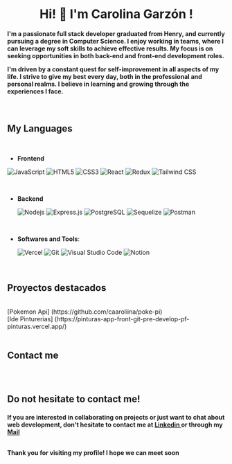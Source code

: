 #
<div>
  <h1 align="center"> Hi! 👋 I'm Carolina Garzón !</h1>

  <h4 > I'm a passionate full stack developer graduated from Henry, and currently pursuing a degree in Computer Science. I enjoy working in teams, where I can leverage my soft skills to achieve effective results. My focus is on seeking opportunities in both back-end and front-end development roles.

I'm driven by a constant quest for self-improvement in all aspects of my life. I strive to give my best every day, both in the professional and personal realms. I believe in learning and growing through the experiences I face. </h1>
  <br>
</div>
<div>


<h2> My Languages</h2>
<br>
<p>
  
  - **Frontend** <br>

   <!-- ![C](https://img.shields.io/badge/C%20-%232370ED.svg?style=for-the-badge&logo=c&logoColor=white)
   ![C++](https://img.shields.io/badge/C++%20-%2300599C.svg?style=for-the-badge&logo=c%2B%2B&logoColor=white) -->
   ![JavaScript](https://img.shields.io/badge/JavaScript%20-%23F7DF1E.svg?style=for-the-badge&logo=javascript&logoColor=black)
    <!-- ![C++](https://img.shields.io/badge/C++%20-%2300599C.svg?style=for-the-badge&logo=c%2B%2B&logoColor=white) -->
   ![HTML5](https://img.shields.io/badge/HTML5%20-%23E34F26.svg?style=for-the-badge&logo=html5&logoColor=white) 
   ![CSS3](https://img.shields.io/badge/CSS%20-%231572B6.svg?style=for-the-badge&logo=css3&logoColor=white) 
   ![React](https://img.shields.io/badge/React%20-%2320232a.svg?style=for-the-badge&logo=react&logoColor=%2361DAFB) 
   ![Redux](https://img.shields.io/badge/Redux%20-%23593d88.svg?style=for-the-badge&logo=redux&logoColor=white) 
   ![Tailwind CSS](https://img.shields.io/badge/Tailwind-%2338B2AC.svg?style=for-the-badge&logo=tailwind-css&logoColor=white)
   
   <br>
   
  - **Backend** <br>
  
    <!-- ![Bootstrap](https://img.shields.io/badge/Bootstrap%20-%23563D7C.svg?style=for-the-badge&logo=bootstrap&logoColor=white) -->
    ![Nodejs](https://img.shields.io/badge/Node.js%20-%2343853D.svg?style=for-the-badge&logo=node.js&logoColor=white)
    ![Express.js](https://img.shields.io/badge/Express.js%20-%23404d59.svg?style=for-the-badge&logo=express&logoColor=white) 
    ![PostgreSQL](https://img.shields.io/badge/PostgreSQL%20-%234169E1.svg?style=for-the-badge&logo=postgresql&logoColor=white)
    ![Sequelize](https://img.shields.io/badge/Sequelize-52B0E7?style=for-the-badge&logo=Sequelize&logoColor=white)
    ![Postman](https://img.shields.io/badge/Postman-FF6C37?style=for-the-badge&logo=postman&logoColor=white)
    
  <br>
  
- **Softwares and Tools**: <br>

    ![Vercel](https://img.shields.io/badge/Vercel-%23000000.svg?style=for-the-badge&logo=vercel&logoColor=white) 
    ![Git](https://img.shields.io/badge/git-%23F05033.svg?style=for-the-badge&logo=git&logoColor=white) 
    ![Visual Studio Code](https://img.shields.io/badge/vscode-0078d7.svg?style=for-the-badge&logo=visual-studio-code&logoColor=white) 
    ![Notion](https://img.shields.io/badge/Notion-%23000000.svg?style=for-the-badge&logo=notion&logoColor=white) 
    <br>
</p>
<br>
<h2> Proyectos destacados </h2> <br>
 [Pokemon Api] (https://github.com/caaroliina/poke-pi)  <br>
 [Ide Pinturerias] (https://pinturas-app-front-git-pre-develop-pf-pinturas.vercel.app/)<br>
<br>


<h2> Contact me <h2>  <br>

<p> Do not hesitate to contact me!  
<br>

<h4> If you are interested in collaborating on projects or just want to chat about web development, don't hesitate to contact me at <a href="https://www.linkedin.com/in/andreacarolinagrzn/" target="blank">  Linkedin </a> or through my <a href="mailto:carogrzn97@gmail.com" target="blank"> Mail </a> 
<br>
<br>
  
<p> Thank you for visiting my profile! I hope we can meet soon 
<!--
**caaroliina/caaroliina** is a ✨ _special_ ✨ repository because its `README.md` (this file) appears on your GitHub profile.

Here are some ideas to get you started:

- 🔭 I’m currently working on ...
- 🌱 I’m currently learning ...
- 👯 I’m looking to collaborate on ...
- 🤔 I’m looking for help with ...
- 💬 Ask me about ...
- 📫 How to reach me: ...
- 😄 Pronouns: ...
- ⚡ Fun fact: ...
-->
